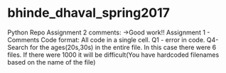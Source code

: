 # bhinde_dhaval_spring2017
Python Repo
Assignment 2 comments:
->Good work!!
Assignment 1 - Comments
Code format: All code in a single cell. Q1 - error in code. 
Q4- Search for the ages(20s,30s) in the entire file. In this case there were 6 files. 
If there were 1000 it will be difficult(You have hardcoded filenames based on the name of the file)
